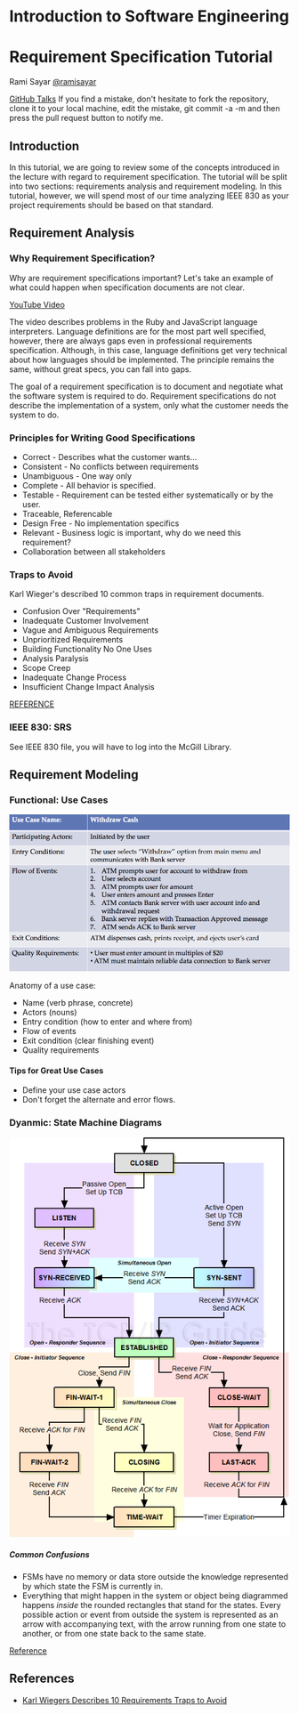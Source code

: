 # Introduction to Software Engineering
# Requirement Specification Tutorial

Rami Sayar [@ramisayar](http://twitter/ramisayar)

[GitHub Talks](github.com/sayar/talks) If you find a mistake, don't hesitate to fork the repository, clone it to your local machine, edit the mistake, git commit -a -m and then press the pull request button to notify me.

## Introduction

In this tutorial, we are going to review some of the concepts introduced in the lecture with regard to requirement specification. The tutorial will be split into two sections: requirements analysis and requirement modeling. In this tutorial, however, we will spend most of our time analyzing IEEE 830 as your project requirements should be based on that standard.

## Requirement Analysis

### Why Requirement Specification?

Why are requirement specifications important? Let's take an example of what could happen when specification documents are not clear.

[YouTube Video](http://www.youtube.com/embed/_yZHbh396rc)

The video describes problems in the Ruby and JavaScript language interpreters. Language definitions are for the most part well specified, however, there are always gaps even in professional requirements specification. Although, in this case, language definitions get very technical about how languages should be implemented. The principle remains the same, without great specs, you can fall into gaps.

The goal of a requirement specification is to document and negotiate what the software system is required to do. Requirement specifications do not describe the implementation of a system, only what the customer needs the system to do.

### Principles for Writing Good Specifications

* Correct - Describes what the customer wants…
* Consistent - No conflicts between requirements
* Unambiguous - One way only
* Complete - All behavior is specified.
* Testable - Requirement can be tested either systematically or by the user.
* Traceable, Referencable
* Design Free - No implementation specifics
* Relevant - Business logic is important, why do we need this requirement?
* Collaboration between all stakeholders

### Traps to Avoid

Karl Wieger's described 10 common traps in requirement documents.

* Confusion Over "Requirements"
* Inadequate Customer Involvement
* Vague and Ambiguous Requirements
* Unprioritized Requirements
* Building Functionality No One Uses
* Analysis Paralysis
* Scope Creep
* Inadequate Change Process
* Insufficient Change Impact Analysis

[REFERENCE](http://www.processimpact.com/articles/reqtraps.html)

### IEEE 830: SRS

See IEEE 830 file, you will have to log into the McGill Library.

## Requirement Modeling

### Functional: Use Cases

![image](UseCaseSample-ProfZheng.png)

Anatomy of a use case:

* Name (verb phrase, concrete)
* Actors (nouns)
* Entry condition (how to enter and where from)
* Flow of events
* Exit condition (clear finishing event)
* Quality requirements

#### Tips for Great Use Cases

* Define your use case actors
* Don't forget the alternate and error flows.

### Dyanmic: State Machine Diagrams

![image](tcpfsm.png)

##### Common Confusions

* FSMs have no memory or data store outside the knowledge represented by which state the FSM is currently in.
* Everything that might happen in the system or object being diagrammed happens *inside* the rounded rectangles that stand for the states. Every possible action or event from outside the system is represented as an arrow with accompanying text, with the arrow running from one state to another, or from one state back to the same state.  

[Reference](http://www.eagleridgetech.com/pr_state_diagrams.html)

## References
* [Karl Wiegers Describes 10 Requirements Traps to Avoid](http://www.processimpact.com/articles/reqtraps.html)